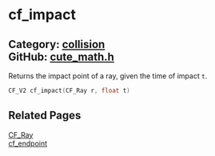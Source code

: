 [](../header.md ':include')

# cf_impact

Category: [collision](/api_reference?id=collision)  
GitHub: [cute_math.h](https://github.com/RandyGaul/cute_framework/blob/master/include/cute_math.h)  
---

Returns the impact point of a ray, given the time of impact `t`.

```cpp
CF_V2 cf_impact(CF_Ray r, float t)
```

## Related Pages

[CF_Ray](/math/cf_ray.md)  
[cf_endpoint](/collision/cf_endpoint.md)  

